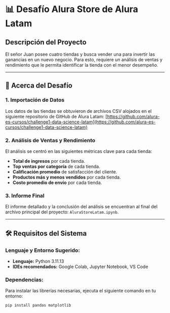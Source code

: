 # 📊 Desafío Alura Store de Alura Latam

## Descripción del Proyecto

El señor Juan posee cuatro tiendas y busca vender una para invertir las ganancias en un nuevo negocio. Para esto, requiere un análisis de ventas y rendimiento que le permita identificar la tienda con el menor desempeño.

---

## 🚀 Acerca del Desafío

### 1. **Importación de Datos**

Los datos de las tiendas se obtuvieron de archivos CSV alojados en el siguiente repositorio de GitHub de Alura Latam:
[https://github.com/alura-es-cursos/challenge1-data-science-latam](https://github.com/alura-es-cursos/challenge1-data-science-latam)

### 2. **Análisis de Ventas y Rendimiento**

El análisis se centró en las siguientes métricas clave para cada tienda:

* **Total de ingresos** por cada tienda.
* **Top ventas por categoría** de cada tienda.
* **Calificación promedio** de satisfacción del cliente.
* **Productos más y menos vendidos** por cada tienda.
* **Costo promedio de envío** por cada tienda.

### 3. **Informe Final**

El informe detallado y la conclusión del análisis se encuentran al final del archivo principal del proyecto: `AluraStoreLatam.ipynb`.

---

## 🛠️ Requisitos del Sistema

### Lenguaje y Entorno Sugerido:

* **Lenguaje:** Python 3.11.13
* **IDEs recomendados:** Google Colab, Jupyter Notebook, VS Code

### Dependencias:

Para instalar las librerías necesarias, ejecuta el siguiente comando en tu entorno:

```bash
pip install pandas matplotlib
